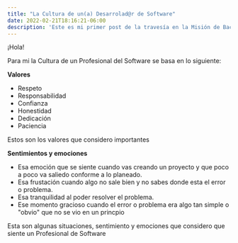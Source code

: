 ```yaml
---
title: "La Cultura de un(a) Desarrolad@r de Software"
date: 2022-02-21T18:16:21-06:00
description: 'Este es mi primer post de la travesía en la Misión de Backend con Node JS de Launch X.'
---
```


¡Hola!

Para mi la Cultura de un Profesional del Software se basa en lo siguiente:

**Valores**                 

- Respeto
- Responsabilidad
- Confianza
- Honestidad
- Dedicación
- Paciencia

Estos son los valores que considero importantes

**Sentimientos y emociones**

- Esa emoción que se siente cuando vas creando un proyecto y que poco a poco va saliedo conforme a lo planeado.
- Esa frustación cuando algo no sale bien y no sabes donde esta el error o problema.
- Esa tranquilidad al poder resolver el problema.
- Ese momento gracioso cuando el error o problema era algo tan simple o "obvio" que no se vio en un princpio 

Esta son algunas situaciones, sentimiento y emociones que considero que siente un Profesional de Software

